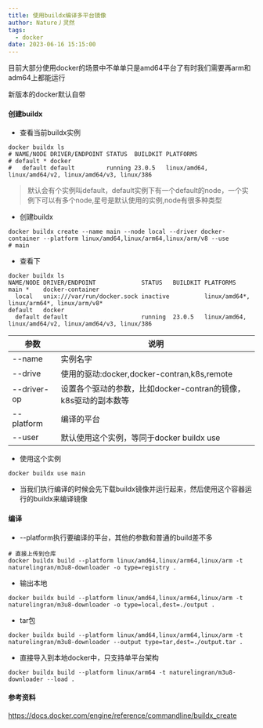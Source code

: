 ```yaml
---
title: 使用buildx编译多平台镜像
author: Nature丿灵然
tags:
  - docker
date: 2023-06-16 15:15:00
---
```

目前大部分使用docker的场景中不单单只是amd64平台了有时我们需要再arm和adm64上都能运行

<!--more-->

新版本的docker默认自带

#### 创建buildx

- 查看当前buildx实例

```shell
docker buildx ls
# NAME/NODE DRIVER/ENDPOINT STATUS  BUILDKIT PLATFORMS
# default * docker
#   default default         running 23.0.5   linux/amd64, linux/amd64/v2, linux/amd64/v3, linux/386
```

> 默认会有个实例叫default，default实例下有一个default的node，一个实例下可以有多个node,星号是默认使用的实例,node有很多种类型

- 创建buildx

```shell
docker buildx create --name main --node local --driver docker-container --platform linux/amd64,linux/arm64,linux/arm/v8 --use
# main
```

- 查看下

```shell
docker buildx ls
NAME/NODE DRIVER/ENDPOINT             STATUS   BUILDKIT PLATFORMS
main *    docker-container
  local   unix:///var/run/docker.sock inactive          linux/amd64*, linux/arm64*, linux/arm/v8*
default   docker
  default default                     running  23.0.5   linux/amd64, linux/amd64/v2, linux/amd64/v3, linux/386
```

|参数         |说明    |
|------------|-------|
|--name      | 实例名字|
|--drive     | 使用的驱动:docker,docker-contran,k8s,remote|
|--driver-op | 设置各个驱动的参数，比如docker-contran的镜像，k8s驱动的副本数等|
|--platform  | 编译的平台|
|--user      | 默认使用这个实例，等同于docker buildx use |

- 使用这个实例

```shell
docker buildx use main
```

- 当我们执行编译的时候会先下载buildx镜像并运行起来，然后使用这个容器运行的buildx来编译镜像

#### 编译

- --platform执行要编译的平台，其他的参数和普通的build差不多

```shell
# 直接上传到仓库
docker buildx build --platform linux/amd64,linux/arm64,linux/arm -t naturelingran/m3u8-downloader -o type=registry .
```

- 输出本地

```shell
docker buildx build --platform linux/amd64,linux/arm64,linux/arm -t naturelingran/m3u8-downloader -o type=local,dest=./output .
```

- tar包

```shell
docker buildx build --platform linux/amd64,linux/arm64,linux/arm -t naturelingran/m3u8-downloader --output type=tar,dest=./output.tar .
```

- 直接导入到本地docker中，只支持单平台架构

```shell
docker buildx build --platform linux/arm64 -t naturelingran/m3u8-downloader --load . 
```

#### 参考资料

<https://docs.docker.com/engine/reference/commandline/buildx_create>
